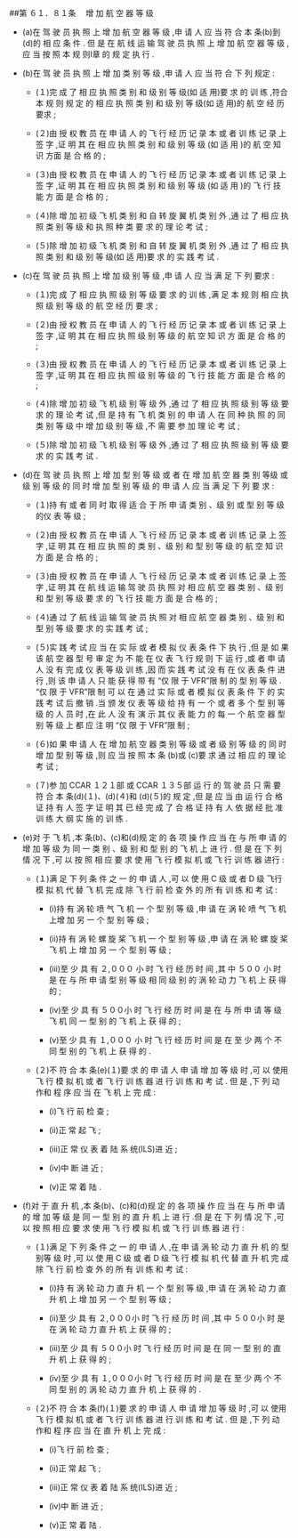 ##第 ６１．８１条 　增 加 航 空 器 等 级

- (a)在 驾 驶 员 执 照 上 增 加 航 空 器 等 级 ,申 请 人 应 当 符 合 本 条(b)到(d)的 相 应 条 件 . 但 是 在 航 线 运 输 驾 驶 员 执 照 上 增 加 航 空 器 等 级 ,应 当 按 照 本 规 则I章 的 规 定 执 行 .

- (b)在 驾 驶 员 执 照 上 增 加 类 别 等 级 ,申 请 人 应 当 符 合 下 列 规定 :

  + (１)完 成 了 相 应 执 照 类 别 和 级 别 等 级(如 适 用)要 求 的 训 练 ,符合 本 规 则 规 定 的 相 应 执 照 类 别 和 级 别 等 级(如 适 用)的 航 空 经 历 要求 ;

  + (２)由 授 权 教 员 在 申 请 人 的 飞 行 经 历 记 录 本 或 者 训 练 记 录 上签 字 ,证 明 其 在 相 应 执 照 类 别 和 级 别 等 级 (如 适 用 )的 航 空 知 识 方面 是 合 格 的 ; 

  + (３)由 授 权 教 员 在 申 请 人 的 飞 行 经 历 记 录 本 或 者 训 练 记 录 上签 字 ,证 明 其 在 相 应 执 照 类 别 和 级 别 等 级 (如 适 用 )的 飞 行 技 能 方 面 是 合 格 的 ;

  + (４)除 增 加 初 级 飞 机 类 别 和 自 转 旋 翼 机 类 别 外 ,通 过 了 相 应 执 照 类 别 等 级 和 执 照 种 类 要 求 的 理 论 考 试 ;

  + (５)除 增 加 初 级 飞 机 类 别 和 自 转 旋 翼 机 类 别 外 ,通 过 了 相 应 执 照 类 别 和 级 别 等 级(如 适 用)要 求 的 实 践 考 试 .

- (c)在 驾 驶 员 执 照 上 增 加 级 别 等 级 ,申 请 人 应 当 满 足 下 列 要求 :

  + (１)完 成 了 相 应 执 照 级 别 等 级 要 求 的 训 练 ,满 足 本 规 则 相 应 执照 级 别 等 级 的 航 空 经 历 要 求 ;

  + (２)由 授 权 教 员 在 申 请 人 的 飞 行 经 历 记 录 本 或 者 训 练 记 录 上 签 字 ,证 明 其 在 相 应 执 照 级 别 等 级 的 航 空 知 识 方 面 是 合 格 的 ;

  + (３)由 授 权 教 员 在 申 请 人 的 飞 行 经 历 记 录 本 或 者 训 练 记 录 上 签 字 ,证 明 其 在 相 应 执 照 级 别 等 级 的 飞 行 技 能 方 面 是 合 格 的 ;

  + (４)除 增 加 初 级 飞 机 级 别 等 级 外 ,通 过 了 相 应 执 照 级 别 等 级 要 求 的 理 论 考 试 ,但 是 持 有 飞 机 类 别 的 申 请 人 在 同 种 执 照 的 同 类 别 等 级 中 增 加 级 别 等 级 ,不 需 要 参 加 理 论 考 试 ;

  + (５)除 增 加 初 级 飞 机 级 别 等 级 外 ,通 过 了 相 应 执 照 级 别 等 级 要求 的 实 践 考 试 .

- (d)在 驾 驶 员 执 照 上 增 加 型 别 等 级 或 者 在 增 加 航 空 器 类 别 等级 或 级 别 等 级 的 同 时 增 加 型 别 等 级 的 申 请 人 应 当 满 足 下 列 要 求 : 

  + (１)持 有 或 者 同 时 取 得 适 合 于 所 申 请 类 别 、级 别 或 型 别 等 级 的仪 表 等 级 ;

  + (２)由 授 权 教 员 在 申 请 人 飞 行 经 历 记 录 本 或 者 训 练 记 录 上 签字 ,证 明 其 在 相 应 执 照 的 类 别 、级 别 和 型 别 等 级 的 航 空 知 识 方 面 是 合 格 的 ;

  + (３)由 授 权 教 员 在 申 请 人 飞 行 经 历 记 录 本 或 者 训 练 记 录 上 签 字 ,证 明 其 在 航 线 运 输 驾 驶 员 执 照 对 相 应 航 空 器 类 别 、级 别 和 型 别 等 级 要 求 的 飞 行 技 能 方 面 是 合 格 的 ;

  + (４)通 过 了 航 线 运 输 驾 驶 员 执 照 对 相 应 航 空 器 类 别 、级 别 和 型 别 等 级 要 求 的 实 践 考 试 ;

  + (５)实 践 考 试 应 当 在 实 际 或 者 模 拟 仪 表 条 件 下 执 行 ,但 是 如 果 该 航 空 器 型 号 审 定 为 不 能 在 仪 表 飞 行 规 则 下 运 行 ,或 者 申 请 人 没 有 完 成 仪 表 等 级 训 练 ,因 而 实 践 考 试 没 有 在 仪 表 条 件 进 行 ,则 该 申 请 人 只 能 获 得 带 有 “仅 限 于 VFR”限 制 的 型 别 等 级 . “仅 限 于 VFR”限 制 可 以 在 通 过 实 际 或 者 模 拟 仪 表 条 件 下 的 实 践 考 试 后 撤 销 .当 颁 发 仪 表 等 级 给 持 有 一 个 或 者 多 个 型 别 等 级 的 人 员 时 ,在 此 人 没 有 演 示 其 仪 表 能 力 的 每 一 个 航 空 器 型 别 等 级 上 都 应 注 明 “仅 限 于 VFR”限 制 ;

  + (６)如 果 申 请 人 在 增 加 航 空 器 类 别 等 级 或 者 级 别 等 级 的 同 时 增 加 型 别 等 级 ,则 应 当 按 照 本 条 (b)或 (c)要 求 通 过 相 应 的 理 论考 试 ;

  + (７)参 加 CCAR １２１部 或 CCAR １３５部 运 行 的 驾 驶 员 只 需 要 符 合 本 条(d)(１)、(d)(４)和 (d)(５)的 规 定 ,但 是 应 当 由 运 行 合 格 证 持 有 人 签 字 证 明 其 已 经 完 成 了 合 格 证 持 有 人 依 据 经 批 准 训 练 大 纲 实 施 的 训 练 .

- (e)对 于 飞 机 ,本 条(b)、(c)和(d)规 定 的 各 项 操 作 应 当 在 与 所 申 请 的 增 加 等 级 为 同 一 类 别 、级 别 和 型 别 的 飞 机 上 进 行 . 但 是 在 下 列 情 况 下 ,可 以 按 照 相 应 要 求 使 用 飞 行 模 拟 机 或 飞 行 训 练 器 进行 :

  + (１)满 足 下 列 条 件 之 一 的 申 请 人 ,可 以 使 用 C 级 或 者 D 级 飞行 模 拟 机 代 替 飞 机 完 成 除 飞 行 前 检 查 外 的 所 有 训 练 和 考 试 : 

    * (i)持 有 涡 轮 喷 气 飞 机 一 个 型 别 等 级 ,申 请 在 涡 轮 喷 气 飞 机 上增 加 另 一 个 型 别 等 级 ;

    * (ii)持 有 涡 轮 螺 旋 桨 飞 机 一 个 型 别 等 级 ,申 请 在 涡 轮 螺 旋 桨 飞 机 上 增 加 另 一 个 型 别 等 级 ;

    * (iii)至 少 具 有 ２,０００ 小 时 飞 行 经 历 时 间 ,其 中 ５００ 小 时 是 在 与 所 申 请 型 别 等 级 相 同 级 别 的 涡 轮 动 力 飞 机 上 获 得 的 ;

    * (iv)至 少 具 有 ５００小 时 飞 行 经 历 时 间 是 在 与 所 申 请 等 级 飞 机 同 一 型 别 的 飞 机 上 获 得 的 ;

    * (v)至 少 具 有 １,０００ 小 时 飞 行 经 历 时 间 是 在 至 少 两 个 不 同 型 别 的 飞 机 上 获 得 的 .

  + (２)不 符 合 本 条(e)(１)要 求 的 申 请 人 申 请 增 加 等 级 时 ,可 以 使用 飞 行 模 拟 机 或 者 飞 行 训 练 器 进 行 训 练 和 考 试 . 但 是 ,下 列 动 作和 程 序 应 当 在 飞 机 上 完 成 : 

    * (i)飞 行 前 检 查 ;

    * (ii)正 常 起 飞 ;

    * (iii)正 常 仪 表 着 陆 系 统(ILS)进 近 ; 

    * (iv)中 断 进 近 ;

    * (v)正 常 着 陆 .

- (f)对 于 直 升 机 ,本 条(b)、(c)和(d)规 定 的 各 项 操 作 应 当 在 与 所 申 请 的 增 加 等 级 是 同 一 型 别 的 直 升 机 上 进 行 .但 是 在 下 列 情 况 下 ,可 以 按 照 相 应 要 求 使 用 飞 行 模 拟 机 或 飞 行 训 练 器 进 行 :

  + (１)满 足 下 列 条 件 之 一 的 申 请 人 ,在 申 请 涡 轮 动 力 直 升 机 的 型 别等 级 时 ,可 以 使 用 C 级 或 者 D 级 飞 行 模 拟 机 代 替 直 升 机 完 成 除 飞 行 前 检 查 外 的 所 有 训 练 和 考 试 :

    * (i)持 有 涡 轮 动 力 直 升 机 一 个 型 别 等 级 ,申 请 在 涡 轮 动 力 直 升 机 上 增 加 另 一 个 型 别 等 级 ;

    * (ii)至 少 具 有 ２,０００小 时 飞 行 经 历 时 间 ,其 中 ５００小 时 是 在 涡 轮 动 力 直 升 机 上 获 得 的 ;

    * (iii)至 少 具 有 ５００小 时 飞 行 经 历 时 间 是 在 同 一 型 别 的 直 升 机 上 获 得 的 ;

    * (iv)至 少 具 有 １,０００小 时 飞 行 经 历 时 间 是 在 至 少 两 个 不 同 型 别 的 涡 轮 动 力 直 升 机 上 获 得 的 .

  + (２)不 符 合 本 条(f)(１)要 求 的 申 请 人 申 请 增 加 等 级 时 ,可 以 使用 飞 行 模 拟 机 或 者 飞 行 训 练 器 进 行 训 练 和 考 试 . 但 是 ,下 列 动 作和 程 序 应 当 在 直 升 机 上 完 成 : 

    * (i)飞 行 前 检 查 ; 

    * (ii)正 常 起 飞 ;

    * (iii)正 常 仪 表 着 陆 系 统(ILS)进 近 ; 

    * (iv)中 断 进 近 ;

    * (v)正 常 着 陆 .